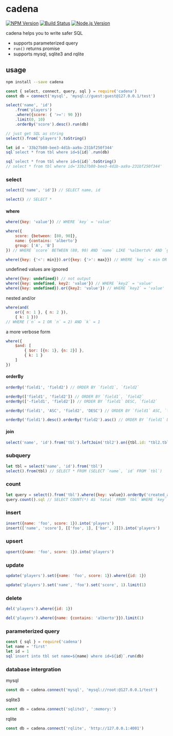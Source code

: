 # cadena

[![NPM Version][npm-image]][npm-url]
[![Build Status][travis-image]][travis-url]
[![Node.js Version][node-version-image]][node-version-url]

cadena helps you to write safer SQL

- supports parameterized query
- `run()` returns promise
- supports mysql, sqlite3 and rqlite

## usage

```sh
npm install --save cadena
```

```js
const { select, connect, query, sql } = require('cadena')
const db = connect('mysql', 'mysql://guest:guest@127.0.0.1/test')

select('name', 'id')
    .from('players')
    .where({score: { '>=': 90 }})
    .limit(0, 10)
    .orderBy('score').desc().run(db)

// just get SQL as string
select().from('players').toString()

let id = '33b27b80-bee3-4d1b-aa9a-231bf250f344'
sql`select * from tbl where id=${id}`.run(db)

sql`select * from tbl where id=${id}`.toString()
// select * from tbl where id='33b27b80-bee3-4d1b-aa9a-231bf250f344'
```

### select

```js
select(['name', 'id']) // SELECT name, id

select() // SELECT *
```

#### where

```js
where({key: 'value'}) // WHERE `key` = 'value'

where({
    score: {between: [80, 90]},
    name: {contains: 'alberto'}
    group: ['A', 'B']
}) // WHERE `score` BETWEEN (80, 90) AND `name` LIKE '%alberto%' AND `group` IN ('A', 'B')

where({key: {'<': min}}).or({key: {'>': max}}) // WHERE `key` < min OR `key` > max
```

undefined values are ignored

```js
where({key: undefined}) // not output
where({key: undefined, key2: 'value'}) // WHERE `key2` = 'value'
where({key: undefined}).or({key2: 'value'}) // WHERE `key2` = 'value'
```

nested and/or

```js
where(and(
    or({ n: 1 }, { n: 2 }),
    { k: 1 }))
// WHERE (`n` = 1 OR `n` = 2) AND `k` = 1
```

a more verbose form

```js
where({
    $and: [
        { $or: [{n: 1}, {n: 2}] },
        { k: 1 }
    ]
})
```

#### orderBy

```js
orderBy('field1', 'field2') // ORDER BY `field1`, `field2`

orderBy(['field1', 'field2']) // ORDER BY `field1`, `field2`
orderBy(['-field1', 'field2']) // ORDER BY `field1` DESC, `field2`

orderBy('field1', 'ASC', 'field2', 'DESC') // ORDER BY `field1` ASC, `field2` DESC

orderBy('field1').desc().orderBy('field2').asc() // ORDER BY `field1` DESC, `field2` ASC
```

#### join

```js
select('name', 'id').from('tbl').leftJoin('tbl2').on({tbl.id: "tbl2.tblId"})
```

### subquery

```js
let tbl = select('name', 'id').from('tbl')
select().from(tbl) // SELECT * FROM (SELECT `name`, `id` FROM `tbl`)
```

### count

```js
let query = select().from('tbl').where({key: value}).orderBy('created_at').desc()
query.count().sql // SELECT COUNT(*) AS `total` FROM `tbl` WHERE `key` = 'value'
```

### insert

```js
insert({name: 'foo', score: 1}).into('players')
insert(['name', 'score'], [['foo', 1], ['bar', 2]]).into('players')
```

### upsert

```js
upsert({name: 'foo', score: 1}).into('players')
```

### update

```js
update('players').set({name: 'foo', score: 1}).where({id: 1})
```

```js
update('players').set('name', 'foo').set('score', 1).limit(1)
```

### delete

```js
del('players').where({id: 1})
```

```js
del('players').where({name: {contains: 'alberto'}}).limit(1)
```

### parameterized query

```js
const { sql } = require('cadena')
let name = 'first'
let id = 1
sql`insert into tbl set name=${name} where id=${id}`.run(db)
```

### database intergration

mysql

```js
const db = cadena.connect('mysql', 'mysql://root:@127.0.0.1/test')
```

sqlite3

```js
const db = cadena.connect('sqlite3', ':memory:')
```

rqlite

```js
const db = cadena.connect('rqlite', 'http://127.0.0.1:4001')
```

[npm-image]: https://img.shields.io/npm/v/cadena.svg?style=flat
[npm-url]: https://npmjs.org/package/cadena
[travis-image]: https://img.shields.io/travis/zweifisch/cadena.svg?style=flat
[travis-url]: https://travis-ci.org/zweifisch/cadena
[node-version-image]: https://img.shields.io/node/v/cadena.svg
[node-version-url]: https://nodejs.org/en/download/
